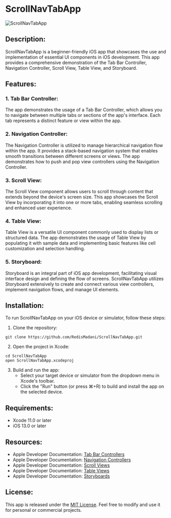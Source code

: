 # ScrollNavTabApp

![ScrollNavTabApp](https://github.com/RedisMadani/ScrollNavTabApp/assets/136177376/7413629b-a261-475c-8f58-799fc1176389)

## Description:
ScrollNavTabApp is a beginner-friendly iOS app that showcases the use and implementation of essential UI components in iOS development. This app provides a comprehensive demonstration of the Tab Bar Controller, Navigation Controller, Scroll View, Table View, and Storyboard.

## Features:

### 1. Tab Bar Controller:
The app demonstrates the usage of a Tab Bar Controller, which allows you to navigate between multiple tabs or sections of the app's interface. Each tab represents a distinct feature or view within the app.

### 2. Navigation Controller:
The Navigation Controller is utilized to manage hierarchical navigation flow within the app. It provides a stack-based navigation system that enables smooth transitions between different screens or views. The app demonstrates how to push and pop view controllers using the Navigation Controller.

### 3. Scroll View:
The Scroll View component allows users to scroll through content that extends beyond the device's screen size. This app showcases the Scroll View by incorporating it into one or more tabs, enabling seamless scrolling and enhanced user experience.

### 4. Table View:
Table View is a versatile UI component commonly used to display lists or structured data. The app demonstrates the usage of Table View by populating it with sample data and implementing basic features like cell customization and selection handling.

### 5. Storyboard:
Storyboard is an integral part of iOS app development, facilitating visual interface design and defining the flow of screens. ScrollNavTabApp utilizes Storyboard extensively to create and connect various view controllers, implement navigation flows, and manage UI elements.

## Installation:
To run ScrollNavTabApp on your iOS device or simulator, follow these steps:

1. Clone the repository:
```
git clone https://github.com/RedisMadani/ScrollNavTabApp.git
```

2. Open the project in Xcode:
```
cd ScrollNavTabApp
open ScrollNavTabApp.xcodeproj
```

3. Build and run the app:
   - Select your target device or simulator from the dropdown menu in Xcode's toolbar.
   - Click the "Run" button (or press ⌘+R) to build and install the app on the selected device.

## Requirements:
- Xcode 11.0 or later
- iOS 13.0 or later

## Resources:
- Apple Developer Documentation: [Tab Bar Controllers](https://developer.apple.com/documentation/uikit/uitabbarcontroller)
- Apple Developer Documentation: [Navigation Controllers](https://developer.apple.com/documentation/uikit/uinavigationcontroller)
- Apple Developer Documentation: [Scroll Views](https://developer.apple.com/documentation/uikit/uiscrollview)
- Apple Developer Documentation: [Table Views](https://developer.apple.com/documentation/uikit/uitableview)
- Apple Developer Documentation: [Storyboards](https://developer.apple.com/documentation/uikit/storyboard)

## License:
This app is released under the [MIT License](https://opensource.org/licenses/MIT). Feel free to modify and use it for personal or commercial projects.
